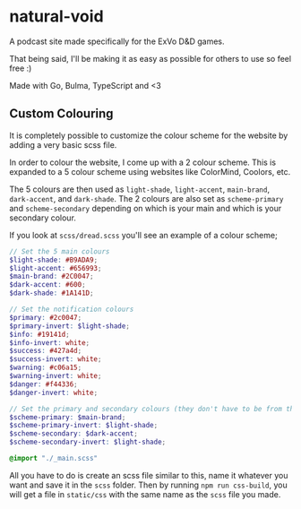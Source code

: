 # natural-void
A podcast site made specifically for the ExVo D&amp;D games.

That being said, I'll be making it as easy as possible for others to use so feel free :)

Made with Go, Bulma, TypeScript and &lt;3

## Custom Colouring
It is completely possible to customize the colour scheme for the website by adding a very basic scss file.

In order to colour the website, I come up with a 2 colour scheme.
This is expanded to a 5 colour scheme using websites like ColorMind, Coolors, etc.

The 5 colours are then used as `light-shade`, `light-accent`, `main-brand`, `dark-accent`, and `dark-shade`.
The 2 colours are also set as `scheme-primary` and `scheme-secondary` depending on which is your main and which is your secondary colour.

If you look at `scss/dread.scss` you'll see an example of a colour scheme;

```scss
// Set the 5 main colours
$light-shade: #B9ADA9;
$light-accent: #656993;
$main-brand: #2C0047;
$dark-accent: #600;
$dark-shade: #1A141D;

// Set the notification colours
$primary: #2c0047;
$primary-invert: $light-shade;
$info: #19141d;
$info-invert: white;
$success: #427a4d;
$success-invert: white;
$warning: #c06a15;
$warning-invert: white;
$danger: #f44336;
$danger-invert: white;

// Set the primary and secondary colours (they don't have to be from the ones defined above)
$scheme-primary: $main-brand;
$scheme-primary-invert: $light-shade;
$scheme-secondary: $dark-accent;
$scheme-secondary-invert: $light-shade;

@import "./_main.scss"
```

All you have to do is create an scss file similar to this, name it whatever you want and save it in the `scss` folder.
Then by running `npm run css-build`, you will get a file in `static/css` with the same name as the `scss` file you made.
